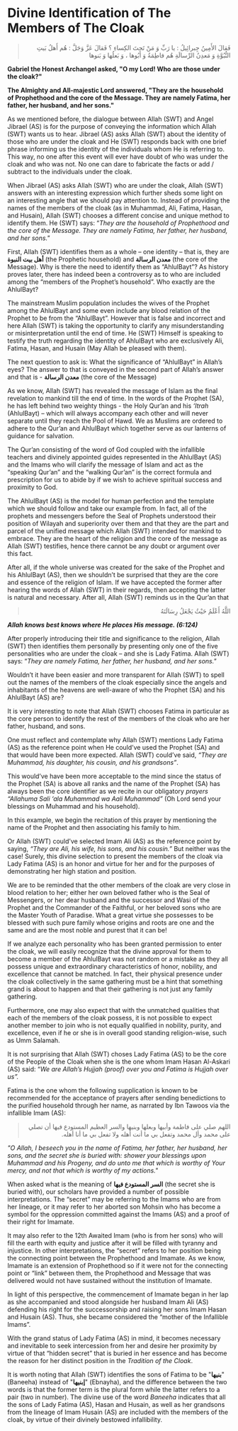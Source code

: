 Divine Identification of The Members of The Cloak
=================================================

<blockquote dir="rtl">
  <p>
فَقالَ الأَمِينُ جِبرائِيلُ : يا رَبِّ وَ مَنْ تَحتَ الكِساءِ ؟ فَقالَ
عَزَّ وَجَلَّ : هُم أَهلُ بَيتِ النُّبُوَّةِ وَ مَعدِنُ الرِّسالَةِ
هُم فاطِمَةُ وَ أَبُوها ، وَ بَعلُها وَ بَنوها
  </p>
</blockquote>

**Gabriel the Honest Archangel asked, "O my Lord! Who are those under
the cloak?"**

**The Almighty and All-majestic Lord answered, "They are the household
of Prophethood and the core of the Message. They are namely Fatima, her
father, her husband, and her sons."**

As we mentioned before, the dialogue between Allah (SWT) and Angel
Jibrael (AS) is for the purpose of conveying the information which Allah
(SWT) wants us to hear. Jibrael (AS) asks Allah (SWT) about the identity
of those who are under the cloak and He (SWT) responds back with one
brief phrase informing us the identity of the individuals whom He is
referring to. This way, no one after this event will ever have doubt of
who was under the cloak and who was not. No one can dare to fabricate
the facts or add / subtract to the individuals under the cloak.

When Jibrael (AS) asks Allah (SWT) who are under the cloak, Allah (SWT)
answers with an interesting expression which further sheds some light on
an interesting angle that we should pay attention to. Instead of
providing the names of the members of the cloak (as in Muhammad, Ali,
Fatima, Hasan, and Husain), Allah (SWT) chooses a different concise and
unique method to identify them. He (SWT) says: “*They are the household
of Prophethood and the core of the Message. They are namely Fatima, her
father, her husband, and her sons."*

First, Allah (SWT) identifies them as a whole – one identity – that is,
they are **أهل بيت النبوة** (the Prophetic household) and **معدن
الرسالة** (the core of the Message). Why is there the need to identify
them as “AhlulBayt”? As history proves later, there has indeed been a
controversy as to who are included among the “members of the Prophet’s
household”. Who exactly are the AhlulBayt?

The mainstream Muslim population includes the wives of the Prophet among
the AhlulBayt and some even include any blood relation of the Prophet to
be from the “AhlulBayt”. However that is false and incorrect and here
Allah (SWT) is taking the opportunity to clarify any misunderstanding or
misinterpretation until the end of time. He (SWT) Himself is speaking to
testify the truth regarding the identity of AhlulBayt who are
exclusively Ali, Fatima, Hasan, and Husain (May Allah be pleased with
them).

The next question to ask is: What the significance of “AhlulBayt” in
Allah’s eyes? The answer to that is conveyed in the second part of
Allah’s answer and that is - **معدن الرسالة** (the core of the Message)

As we know, Allah (SWT) has revealed the message of Islam as the final
revelation to mankind till the end of time. In the words of the Prophet
(SA), he has left behind two weighty things - the Holy Qur’an and his
*‘Itrah* (AhlulBayt) – which will always accompany each other and will
never separate until they reach the Pool of Hawd. We as Muslims are
ordered to adhere to the Qur’an and AhlulBayt which together serve as
our lanterns of guidance for salvation.

The Qur’an consisting of the word of God coupled with the infallible
teachers and divinely appointed guides represented in the AhlulBayt (AS)
and the Imams who will clarify the message of Islam and act as the
“speaking Qur’an” and the “walking Qur’an” is the correct formula and
prescription for us to abide by if we wish to achieve spiritual success
and proximity to God.

The AhlulBayt (AS) is the model for human perfection and the template
which we should follow and take our example from. In fact, all of the
prophets and messengers before the Seal of Prophets understood their
position of Wilayah and superiority over them and that they are the part
and parcel of the unified message which Allah (SWT) intended for mankind
to embrace. They are the heart of the religion and the core of the
message as Allah (SWT) testifies, hence there cannot be any doubt or
argument over this fact.

After all, if the whole universe was created for the sake of the Prophet
and his AhlulBayt (AS), then we shouldn’t be surprised that they are the
core and essence of the religion of Islam. If we have accepted the
former after hearing the words of Allah (SWT) in their regards, then
accepting the latter is natural and necessary. After all, Allah (SWT)
reminds us in the Qur’an that

<blockquote dir="rtl">
  <p>
اللَّهُ أَعْلَمُ حَيْثُ يَجْعَلُ رِسَالَتَهُ
  </p>
</blockquote>

***Allah knows best knows where He places His message. (6:124)***

After properly introducing their title and significance to the religion,
Allah (SWT) then identifies them personally by presenting only one of
the five personalities who are under the cloak – and she is Lady Fatima.
Allah (SWT) says: “*They are namely Fatima, her father, her husband, and
her sons."*

Wouldn’t it have been easier and more transparent for Allah (SWT) to
spell out the names of the members of the cloak especially since the
angels and inhabitants of the heavens are well-aware of who the Prophet
(SA) and his AhlulBayt (AS) are?

It is very interesting to note that Allah (SWT) chooses Fatima in
particular as the core person to identify the rest of the members of the
cloak who are her father, husband, and sons.

One must reflect and contemplate why Allah (SWT) mentions Lady Fatima
(AS) as the reference point when He could’ve used the Prophet (SA) and
that would have been more expected. Allah (SWT) could’ve said, *“They
are Muhammad, his daughter, his cousin, and his grandsons”*.

This would’ve have been more acceptable to the mind since the status of
the Prophet (SA) is above all ranks and the name of the Prophet (SA) has
always been the core identifier as we recite in our obligatory *prayers
“Allahuma Sali ‘ala Muhammad wa Aali Muhammad”* (Oh Lord send your
blessings on Muhammad and his household).

In this example, we begin the recitation of this prayer by mentioning
the name of the Prophet and then associating his family to him.

Or Allah (SWT) could’ve selected Imam Ali (AS) as the reference point by
saying, *“They are Ali, his wife, his sons, and his cousin.”* But
neither was the case! Surely, this divine selection to present the
members of the cloak via Lady Fatima (AS) is an honor and virtue for her
and for the purposes of demonstrating her high station and position.

We are to be reminded that the other members of the cloak are very close
in blood relation to her; either her own beloved father who is the Seal
of Messengers, or her dear husband and the successor and Wasi of the
Prophet and the Commander of the Faithful, or her beloved sons who are
the Master Youth of Paradise. What a great virtue she possesses to be
blessed with such pure family whose origins and roots are one and the
same and are the most noble and purest that it can be!

If we analyze each personality who has been granted permission to enter
the cloak, we will easily recognize that the divine approval for them to
become a member of the AhlulBayt was not random or a mistake as they all
possess unique and extraordinary characteristics of honor, nobility, and
excellence that cannot be matched. In fact, their physical presence
under the cloak collectively in the same gathering must be a hint that
something grand is about to happen and that their gathering is not just
any family gathering.

Furthermore, one may also expect that with the unmatched qualities that
each of the members of the cloak possess, it is not possible to expect
another member to join who is not equally qualified in nobility, purity,
and excellence, even if he or she is in overall good standing
religion-wise, such as Umm Salamah.

It is not surprising that Allah (SWT) choses Lady Fatima (AS) to be the
core of the People of the Cloak when she is the one whom Imam Hasan
Al-Askari (AS) said: “*We are Allah’s Hujjah (proof) over you and Fatima
is Hujjah over us”.*

Fatima is the one whom the following supplication is known to be
recommended for the acceptance of prayers after sending benedictions to
the purified household through her name, as narrated by Ibn Tawoos via
the infallible Imam (AS):

<blockquote dir="rtl">
  <p>
اللهم صلي على فاطمة وأبيها وبعلها وبنيها والسر العظيم المستودع فيها أن
تصلي على محمد وأل محمد وتفعل بي ما أنت أهله ولا تفعل بي ما أنا أهله.
  </p>
</blockquote>

*"O Allah, I beseech you in the name of Fatima, her father, her husband,
her sons, and the secret she is buried with: shower your blessings upon
Muhammad and his Progeny, and do unto me that which is worthy of Your
mercy, and not that which is worthy of my actions."*

When asked what is the meaning of **السر المستودع فيها** (the secret she
is buried with), our scholars have provided a number of possible
interpretations. The “secret” may be referring to the Imams who are from
her lineage, or it may refer to her aborted son Mohsin who has become a
symbol for the oppression committed against the Imams (AS) and a proof
of their right for Imamate.

It may also refer to the 12th Awaited Imam (who is from her sons) who
will fill the earth with equity and justice after it will be filled with
tyranny and injustice. In other interpretations, the “secret” refers to
her position being the connecting point between the Prophethood and
Imamate. As we know, Imamate is an extension of Prophethood so if it
were not for the connecting point or “link” between them, the
Prophethood and Message that was delivered would not have sustained
without the institution of Imamate.

In light of this perspective, the commencement of Imamate began in her
lap as she accompanied and stood alongside her husband Imam Ali (AS)
defending his right for the successorship and raising her sons Imam
Hasan and Husain (AS). Thus, she became considered the “mother of the
Infallible Imams”.

With the grand status of Lady Fatima (AS) in mind, it becomes necessary
and inevitable to seek intercession from her and desire her proximity by
virtue of that “hidden secret” that is buried in her essence and has
become the reason for her distinct position in the *Tradition of the
Cloak*.

It is worth noting that Allah (SWT) identifies the sons of Fatima to be
"**بنيها**" (Baneeha) instead of "**إبنيها**" (Ebnayha), and the
difference between the two words is that the former term is the plural
form while the latter refers to a pair (two in number). The divine use
of the word *Baneeha* indicates that all the sons of Lady Fatima (AS),
Hasan and Husain, as well as her grandsons from the lineage of Imam
Husain (AS) are included with the members of the cloak, by virtue of
their divinely bestowed infallibility.


